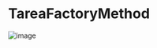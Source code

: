# TareaFactoryMethod

![image](https://github.com/Re-21-12/TareaFactoryMethod/assets/104967229/c5544295-655f-4270-b8ca-18ea6bf49b79)
